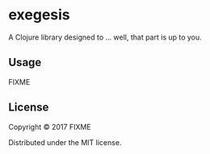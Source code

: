 # exegesis

A Clojure library designed to ... well, that part is up to you.

## Usage

FIXME

## License

Copyright © 2017 FIXME

Distributed under the MIT license.
